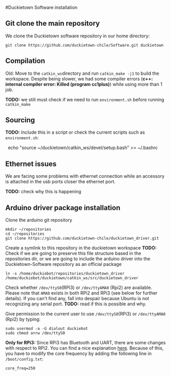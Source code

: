 #Duckietown Software installation

## Git clone the main repository
We clone the Duckietown software repository in our home directory:

    git clone https://github.com/duckietown-chile/Software.git duckietown

## Compilation
Old: Move to the `catkin_ws`directory and run `catkin_make -j1` to build the workspace. Despite being slower, we had some compiler errors (**c++: internal compiler error: Killed (program cc1plus)**) while using more than 1 job.

**TODO:** we still must check if we need to run `environment.sh` before running `catkin_make`

## Sourcing
**TODO:** Include this in a script or check the current scripts such as `environment.sh`:

    echo "source ~/duckietown/catkin_ws/devel/setup.bash" >> ~/.bashrc
    
## Ethernet issues
We are facing some problems with ethernet connection while an accessory is attached in the usb ports closer the ethernet port. 

**TODO:** check why this is happening


## Arduino driver package installation
Clone the arduino git repository
    
    mkdir ~/repositories
    cd ~/repositories
    git clone https://github.com/duckietown-chile/duckietown_driver.git

Create a symlink to this repository in the duckietown workspace
**TODO:** Check if we are going to preserve this file structure based in the repositories dir, or we are going to include the arduino driver into the Duckietown-Software repository as an official package

    ln -s /home/duckiebot/repositories/duckietown_driver /home/duckiebot/duckietown/catkin_ws/src/duckietown_driver

Check whether `/dev/ttyS0`(RPi3) or `/dev/ttyAMA0` (Rpi2) are available. Please note that `AMA0` exists in both RPi2 and RPi3 (see below for further details).
If you can't find any, fall into despair because Ubuntu is not recognizing any serial port. **TODO:** read if this is possible and why.


Give permission to the current user to use `/dev/ttyS0`(RPi3) or `/dev/ttyAMA0` (Rpi2) by typing:

    sudo usermod -a -G dialout duckiebot
    sudo chmod a+rw /dev/ttyS0

**Only for RPi3:** Since RPi3 has Bluetooth and UART, there are some changes with respect to RPi2. You can find a nice explanation [here](http://raspberrypi.stackexchange.com/a/45571).
Because of this, you have to modify the core frequency by adding the following line in `/boot/config.txt`:

    core_freq=250
